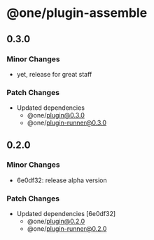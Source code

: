 # @one/plugin-assemble

## 0.3.0

### Minor Changes

- yet, release for great staff

### Patch Changes

- Updated dependencies
  - @one/plugin@0.3.0
  - @one/plugin-runner@0.3.0

## 0.2.0

### Minor Changes

- 6e0df32: release alpha version

### Patch Changes

- Updated dependencies [6e0df32]
  - @one/plugin@0.2.0
  - @one/plugin-runner@0.2.0
